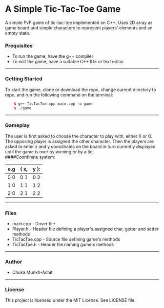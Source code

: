 # A Simple Tic-Tac-Toe Game

A simple PvP game of tic-tac-toe implemented on C++. Uses 2D array as game board and 
simple characters to represent players' elements and an empty state.

### Prequisites

- To run the game, have the g++ compiler
- To edit the game, have a suitable C++ IDE or text editor

---

### Getting Started

To start the game, clone or download the repo, change current directory to repo, and run the following command on the terminal:

```c++
    $ g++ TicTacToe.cpp main.cpp -o game
    $ ./game
```

---
### Gameplay

The user is first asked to choose the character to play with, either X or O. The opposing player is
 assigned the other character. Then the players are
asked to enter x and y coordinates on the board in turn currently displayed until the game is over by winning 
or by a tie.
<br/>
####Coordinate system:

e.g |( x, |y ):
--- | --- | ---
0 0 | 0 1 | 0 2
1 0 | 1 1 | 1 2
2 0 | 2 1 | 2 2


---
### Files

- main.cpp - Driver file
- Player.h - Header file defining a player's assigned char, getter and setter methods
- TicTacToe.cpp - Source file defining game's methods
- TicTacToe.h - Header file naming game's methods


---
### Author

- Chuka Munkh-Achit

---
### License 

This project is licensed under the MIT License. See LICENSE file.